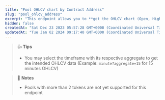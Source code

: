 ```yaml
---
title: "Pool OHLCV chart by Contract Address"
slug: "pool_ohlcv_address"
excerpt: "This endpoint allows you to **get the OHLCV chart (Open, High, Low, Close, Volume) of a pool based on the provided pool address on a network**"
hidden: false
createdAt: "Sat Dec 23 2023 05:57:28 GMT+0000 (Coordinated Universal Time)"
updatedAt: "Tue Jan 02 2024 09:17:40 GMT+0000 (Coordinated Universal Time)"
---
```

> 👍 **Tips**
> 
> - You may select the timeframe with its respective aggregate to get the intended OHLCV data (Example: `minute?aggregate=15` for 15 minutes OHLCV)

> 📘 **Notes**
> 
> - Pools with more than 2 tokens are not yet supported for this endpoint
